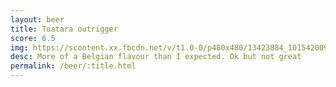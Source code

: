 ```yaml
---
layout: beer
title: Tuatara outrigger
score: 6.5
img: https://scontent.xx.fbcdn.net/v/t1.0-0/p480x480/13423884_10154200939238745_5620898802714048410_n.jpg?oh=620db6a7baa0dc184491cdb725e9f448&oe=5838F74F
desc: More of a Belgian flavour than I expected. Ok but not great
permalink: /beer/:title.html
---
```

